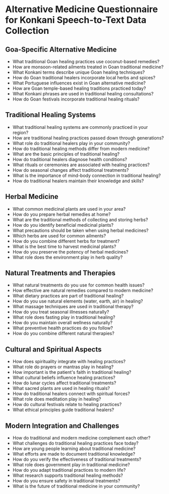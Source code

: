 # Alternative Medicine Questionnaire for Konkani Speech-to-Text Data Collection

## Goa-Specific Alternative Medicine

- What traditional Goan healing practices use coconut-based remedies?
- How are monsoon-related ailments treated in Goan traditional medicine?
- What Konkani terms describe unique Goan healing techniques?
- How do Goan traditional healers incorporate local herbs and spices?
- What Portuguese influences exist in Goan alternative medicine?
- How are Goan temple-based healing traditions practiced today?
- What Konkani phrases are used in traditional healing consultations?
- How do Goan festivals incorporate traditional healing rituals?

## Traditional Healing Systems

- What traditional healing systems are commonly practiced in your region?
- How are traditional healing practices passed down through generations?
- What role do traditional healers play in your community?
- How do traditional healing methods differ from modern medicine?
- What are the basic principles of traditional healing?
- How do traditional healers diagnose health conditions?
- What rituals or ceremonies are associated with healing practices?
- How do seasonal changes affect traditional treatments?
- What is the importance of mind-body connection in traditional healing?
- How do traditional healers maintain their knowledge and skills?

## Herbal Medicine

- What common medicinal plants are used in your area?
- How do you prepare herbal remedies at home?
- What are the traditional methods of collecting and storing herbs?
- How do you identify beneficial medicinal plants?
- What precautions should be taken when using herbal medicines?
- Which herbs are used for common ailments?
- How do you combine different herbs for treatment?
- What is the best time to harvest medicinal plants?
- How do you preserve the potency of herbal medicines?
- What role does the environment play in herb quality?

## Natural Treatments and Therapies

- What natural treatments do you use for common health issues?
- How effective are natural remedies compared to modern medicine?
- What dietary practices are part of traditional healing?
- How do you use natural elements (water, earth, air) in healing?
- What massage techniques are used in traditional therapy?
- How do you treat seasonal illnesses naturally?
- What role does fasting play in traditional healing?
- How do you maintain overall wellness naturally?
- What preventive health practices do you follow?
- How do you combine different natural therapies?

## Cultural and Spiritual Aspects

- How does spirituality integrate with healing practices?
- What role do prayers or mantras play in healing?
- How important is the patient's faith in traditional healing?
- What cultural beliefs influence healing practices?
- How do lunar cycles affect traditional treatments?
- What sacred plants are used in healing rituals?
- How do traditional healers connect with spiritual forces?
- What role does meditation play in healing?
- How do cultural festivals relate to healing practices?
- What ethical principles guide traditional healers?

## Modern Integration and Challenges

- How do traditional and modern medicine complement each other?
- What challenges do traditional healing practices face today?
- How are young people learning about traditional medicine?
- What efforts are made to document traditional knowledge?
- How do you verify the effectiveness of traditional treatments?
- What role does government play in traditional medicine?
- How do you adapt traditional practices to modern life?
- What research supports traditional healing methods?
- How do you ensure safety in traditional treatments?
- What is the future of traditional medicine in your community?
